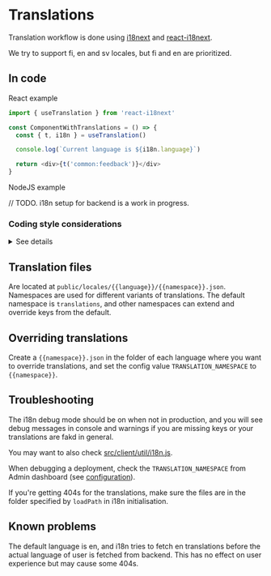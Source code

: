 # Translations

Translation workflow is done using [i18next](https://github.com/i18next/i18next) and [react-i18next](https://github.com/i18next/react-i18next).

We try to support fi, en and sv locales, but fi and en are prioritized.

## In code

React example

```js
import { useTranslation } from 'react-i18next'

const ComponentWithTranslations = () => {
  const { t, i18n } = useTranslation()

  console.log(`Current language is ${i18n.language}`)

  return <div>{t('common:feedback')}</div>
}
```

NodeJS example

// TODO. i18n setup for backend is a work in progress.

### Coding style considerations

<details>
  <summary>
    See details
  </summary>

When using the `t` function, always access translation keys by providing the key as a string literal as an argument directly to the function. This drastically helps searching for translation key usage and helps the job of automatic translation checker tools.

```js
// good
const someTranslatedText = t('common:validation:error')

// good
const someJsx = <div>{t('common:validation:success')}</div>

// Still fine
const options = {
  first: t('options:first'),
  second: t('options:second'),
  third: t('options:third'),
}

// Bad! Search tools or checkers can have hard time finding these keys.
const optionKeys = {
  first: 'options:first',
  second: 'options:second',
  third: 'options:third',
}

// Bad! Should only pass a string literal to t
const moreTranslatedText = t(optionKeys['first'])

// Bad!
const yetAnother = t(level === 0 ? 'common:levelZero' : 'common:levelOther')

// Do it like this:
const better = level === 0 ? t('common:levelZero') : t('common:levelOther')
```

</details>

## Translation files

Are located at `public/locales/{{language}}/{{namespace}}.json`. Namespaces are used for different variants of translations. The default namespace is `translations`, and other namespaces can extend and override keys from the default.

## Overriding translations

Create a `{{namespace}}.json` in the folder of each language where you want to override translations, and set the config value `TRANSLATION_NAMESPACE` to `{{namespace}}`.

## Troubleshooting

The i18n debug mode should be on when not in production, and you will see debug messages in console and warnings if you are missing keys or your translations are fakd in general.

You may want to also check [src/client/util/i18n.js](/src/client/util/i18n.js).

When debugging a deployment, check the `TRANSLATION_NAMESPACE` from Admin dashboard (see [configuration](configuration.md)).

If you're getting 404s for the translations, make sure the files are in the folder specified by `loadPath` in i18n initialisation.

## Known problems

The default language is en, and i18n tries to fetch en translations before the actual language of user is fetched from backend. This has no effect on user experience but may cause some 404s.
